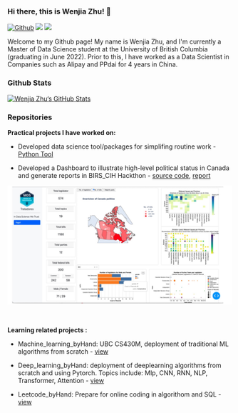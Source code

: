 <!--
**PANDASANG1231/PANDASANG1231** is a ✨ _special_ ✨ repository because its `README.md` (this file) appears on your GitHub profile.

Here are some ideas to get you started:

- 🔭 I’m currently working on ...
- 🌱 I’m currently learning ...
- 👯 I’m looking to collaborate on ...
- 🤔 I’m looking for help with ...
- 💬 Ask me about ...
- 📫 How to reach me: ...
- 😄 Pronouns: ...
- ⚡ Fun fact: ...
-->
### Hi there, this is Wenjia Zhu! 👋 

[![Github](https://img.shields.io/badge/-Github-000?style=flat&logo=Github&logoColor=white)](https://github.com/FernandoRoldan93)
[![](https://img.shields.io/badge/LinkedIn-zhuwenjia-blue)](https://www.linkedin.com/in/wenjia-zhu/)
[![](https://img.shields.io/badge/Gmail-zhuwenjia.mail%40gmail.com-red)](zhuwenjia.mail@gmail.com)

Welcome to my Github page! My name is Wenjia Zhu, and I'm currently a Master of Data Science student at the University of British Columbia (graduating in June 2022). Prior to this, I have worked as a Data Scientist in Companies such as Alipay and PPdai for 4 years in China.

### Github Stats

[![Wenjia Zhu‘s GitHub Stats](https://github-readme-stats.vercel.app/api?username=pandasang1231&show_icons=true&count_private=true&theme=radical)](https://github.com/PANDASANG1231)

### Repositories

**Practical projects I have worked on:**

- Developed data science tool/packages for simplifing routine work  - [Python Tool](https://github.com/PANDASANG1231/tools)

- Developed a Dashboard to illustrate high-level political status in Canada and generate reports in BIRS_CIH Hackthon - [source code](https://github.com/PANDASANG1231/BIRS_CIH_dashboard), [report](https://github.com/PANDASANG1231/BIRS_CIH_dashboard/blob/main/doc/Report%20Final.ipynb)

![dashboard](https://github.com/PANDASANG1231/BIRS_CIH_dashboard/blob/main/output/overview.jpg)

<br />


**Learning related projects :**

- Machine_learning_byHand: UBC CS430M, deployment of traditional ML algorithms from scratch - [view](https://github.com/PANDASANG1231/Machine_learning_byHand)

- Deep_learning_byHand: deployment of deeplearning algorithms from scratch and using Pytorch. Topics include: Mlp, CNN, RNN, NLP, Transformer, Attention - [view](https://github.com/PANDASANG1231/Deeplearning_byHand)

- Leetcode_byHand: Prepare for online coding in algorithom and SQL - [view](https://github.com/PANDASANG1231/Leetcode_byHand)

<!--
- Used reinforcement learning (RL) to solve a random maze - [view](https://github.com/joshsia/random-maze-rl)

Reached goal in 85 steps             |  Reached goal in 99 steps
:-------------------------:|:-------------------------:
![solved-maze1](https://github.com/joshsia/random-maze-rl/blob/main/solved-maze2.png)  |  ![solved-maze2](https://github.com/joshsia/random-maze-rl/blob/main/solved-maze3.png)

<br />

- Developed a Java app to label coordinates of ants in a video - [App](https://github.com/joshsia/Ants), [Servlet](https://github.com/joshsia/AntsServlet)

Landing page             |  Tracking page
:-------------------------:|:-------------------------:
![landing-page](https://github.com/joshsia/Ants/blob/main/ui_images/landing-page.png)  |  ![tracking-page](https://github.com/joshsia/Ants/blob/main/ui_images/tracking-page.png)

<br />


- Analysed the socioeconomic factors associated with COVID-19 prevalence - [view](https://github.com/UBC-MDS/DSCI_522_US_social_determinants_of_health_by_county)

- Classified objects using haptics data - [view](https://github.com/joshsia/haptics-classification)

-->